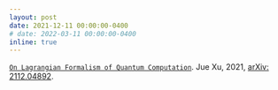 ```yaml
---
layout: post
date: 2021-12-11 00:00:00-0400
# date: 2022-03-11 00:00:00-0400
inline: true
---
```

[`On Lagrangian Formalism of Quantum Computation`](https://arxiv.org/abs/2112.04892).
Jue Xu, 2021, [arXiv: 2112.04892](https://arxiv.org/abs/2112.04892).
<!-- Online poster session at QIP 2022 [arXiv: 2112.04892](https://arxiv.org/abs/2112.04892). -->
